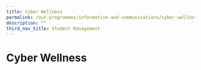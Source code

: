 ```yaml
---
title: Cyber Wellness
permalink: /our-programmes/information-and-communications/cyber-wellness/
description: ""
third_nav_title: Student Management
---
```

# **Cyber Wellness**